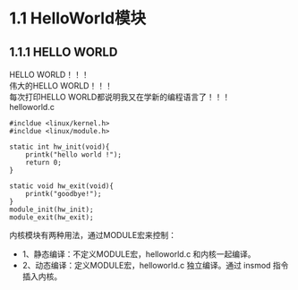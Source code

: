 # 1.1 HelloWorld模块
## 1.1.1 HELLO WORLD

HELLO WORLD！！！  
伟大的HELLO WORLD！！！  
每次打印HELLO WORLD都说明我又在学新的编程语言了！！！  
helloworld.c
```
#incldue <linux/kernel.h>
#incldue <linux/module.h>

static int hw_init(void){
	printk("hello world !");
	return 0;
}

static void hw_exit(void){
	printk("goodbye!");
}
module_init(hw_init);
module_exit(hw_exit);
```

内核模块有两种用法，通过MODULE宏来控制：  
-    1、静态编译：不定义MODULE宏，helloworld.c 和内核一起编译。  
-    2、动态编译：定义MODULE宏，helloworld.c 独立编译。通过 insmod 指令插入内核。  

